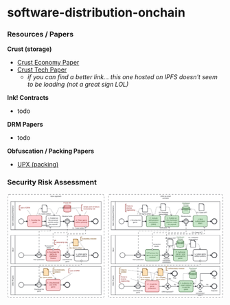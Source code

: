 # software-distribution-onchain

### Resources / Papers
**Crust (storage)**
- [Crust Economy Paper](https://crust.network/download/ecowhitepaper_en.pdf)
- [Crust Tech Paper](https://ipfsgw.live/ipfs/QmP9WqDYhreSuv5KJWzWVKZXJ4hc7y9fUdwC4u23SmqL6t)
    - *if you can find a better link... this one hosted on IPFS doesn't seem to be loading (not a great sign LOL)*

**Ink! Contracts**
- todo

**DRM Papers**
- todo

**Obfuscation / Packing Papers**
- [UPX (packing)](https://github.com/upx/upx?tab=readme-ov-file)

### Security Risk Assessment

![Risk Assessment Comparison](/static/bpmn.svg)